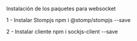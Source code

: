Instalación de los paquetes para websocket

1 - Instalar Stompjs
npm i @stomp/stompjs --save

2 - Instalar cliente
npm i sockjs-client --save 